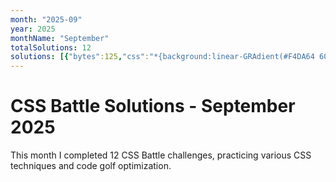 ```yaml
---
month: "2025-09"
year: 2025
monthName: "September"
totalSolutions: 12
solutions: [{"bytes":125,"css":"*{background:linear-GRAdient(#F4DA64 60%,#E25C57 0)0/1%50px;box-SHadow:inSet 50vw 0#E25C57;*{scale:-1;margin:150 0 0\n\u0026lt;/style\u0026gt;","date":"2025-09-01","difficulty":"medium","has_image":true,"screenshot":"target-1-comparison.png","target":244},{"bytes":215,"css":"\u0026amp;{background:radial-gradient(1q at 5pc,#0000 50vh,#FFFFCD 0 50vw,#0000),radial-gradient(1q at 50vw,#0000 50vh,#FFFFCD 0 50vw,#0000),linear-gradient(90deg,#5DBCF9 41%,#FFFFCD 0 59%,#5DBCF9 0);border:15vw solid#5DBCF9","date":"2025-09-02","difficulty":"easy","has_image":true,"screenshot":"target-1-comparison.png","target":245},{"bytes":522,"css":"*{margin:30 80;background:linear-gradient(#0000 41%,#243d83 0 60%,#0000 0),radial-gradient(1q,#fff 7.5ch,#243d83 0 25vw,#fff 0 15ch,#243d83)fixed;*{margin:0 96 0 98;font:0\u0026#39;\n\u0026lt;/style\u0026gt;\n\n\n\u0026lt;stYle\u0026gt;*{margin:30 80;background:radial-gradient(1q,#fff 7.5ch,#243d83 0 25vw,#fff 0 15ch,#243d83)fixed;*{p{rotate:90deg;width:278}margin:98-9;height:46;font:0\u0026#39;\n\u0026lt;/style\u0026gt;\n\n\n\u0026lt;stYle\u0026gt;*{margin:30;background:radial-gradient(1q,#fff 7.5ch,#243d83 0 25vw,#fff 0 15ch,#243d83)fixed;*{p{rotate:90deg;width:378}margin:98-9;height:46;font:0\u0026#39;\n\u0026lt;/style\u0026gt;","date":"2025-09-03","difficulty":"easy","has_image":true,"screenshot":"target-1-comparison.png","target":246},{"bytes":166,"css":"*{background:#51A495;p{height:100;background:#fff;rotate:45deg;margin:60 252 0 32;--t:60q;box-shadow:var(--t)var(--t)#fff;+p{rotate:-45deg;translate:130%-120%;--t:67q","date":"2025-09-04","difficulty":"medium","has_image":true,"screenshot":"target-1-comparison.png","target":247},{"bytes":184,"css":"\u0026amp;{color:FEFF58;margin:30%40%;rotate:15deg;box-shadow:0 0 0 74q,0 0 0 2in#CA8E75}p{rotate:-30deg;scale:1.849 1;box-shadow:-6px 19px 0 60px#414B81}dt{box-shadow:0-22px 0 32q;scale:.645-1","date":"2025-09-05","difficulty":"medium","has_image":true,"screenshot":"target-1-comparison.png","target":248},{"bytes":205,"css":"*{background:#142932;border:4ch solid#00D47E;border-radius:4em;margin:35 45;height:56;+*{p{+p{width:30}position:fixed;margin:60 80;border-width:0 31 30 29;height:110}margin:-2-1;width:250;height:60;font:0\u0026#39;","date":"2025-09-06","difficulty":"easy","has_image":true,"screenshot":"target-1-comparison.png","target":249},{"bytes":156,"css":"*{background:#2D3464;border-inline:5pc solid#D95362;height:5pc;*{zoom:.999.99;margin:80-40}p{zoom:.5;translate:0 10pc;+p{zoom:.25;margin:80;border-width:240","date":"2025-09-07","difficulty":"medium","has_image":true,"screenshot":"target-1-comparison.png","target":250},{"bytes":139,"css":"\u0026amp;{zoom:10;background:#FAE29E}p{+p{margin:-29 1;+p{margin:16 4}}background:#4A9A86;width:3;height:10;margin:16-2;box-shadow:19px -2vh#4A9A86","date":"2025-09-08","difficulty":"medium","has_image":true,"screenshot":"target-1-comparison.png","target":251},{"bytes":163,"css":"*{background:#142032;color:0B1D4;*{margin:10%90;border:32q solid}img{zoom:10;outline:5px solid#142032;border:1vh double;margin:-3;+*{margin:-3 13;+*{margin:13-3-10","date":"2025-09-09","difficulty":"medium","has_image":true,"screenshot":"target-1-comparison.png","target":252},{"bytes":247,"css":"*{background:#B0C1F0;*{margin:var(--t,100);color:#3E5AA9}dl{+dl{+dl{transform:skew(0);box-shadow:0 9ch;height:20;--t:-132 0}--t:-100 32}--t:0-187}p{--t:0 80;width:42;height:50;transform:skew(45deg);box-shadow:35vh 0,3em 0}[b]{scale:1}[a]{scale:1-1","date":"2025-09-10","difficulty":"easy","has_image":true,"screenshot":"target-1-comparison.png","target":253},{"bytes":235,"css":"*{background:#23384B}p{margin:80 222-270  82;height:120;border:solid#F0CD48;border-width:var(--t,20 20) 0 20;border-radius:1in 1in 0 0}[a]{margin:-80 142;scale:-1;height:0;--t:50 50;box-shadow:0-5ch 0 5ch#23384B}[b]{margin:130 82 0 222","date":"2025-09-11","difficulty":"easy","has_image":true,"screenshot":"target-1-comparison.png","target":254},{"bytes":267,"css":"[b]{--t:135deg}[c]{--t:45deg}[d]{--t:90deg}[e]{width:60;height:60;margin:45 105;border-width:0 0 5vw 5vw}body{border-radius:50%}\u0026amp;{margin:7 57;background:#D24444;*{color:F3DA7A;border:5vw solid;p{width:20;height:190;margin:0 105-230;border-width:5vw 0;rotate:var(--t,0","date":"2025-09-12","difficulty":"easy","has_image":true,"screenshot":"target-1-comparison.png","target":255}]
---
```


# CSS Battle Solutions - September 2025

This month I completed 12 CSS Battle challenges, practicing various CSS techniques and code golf optimization.

